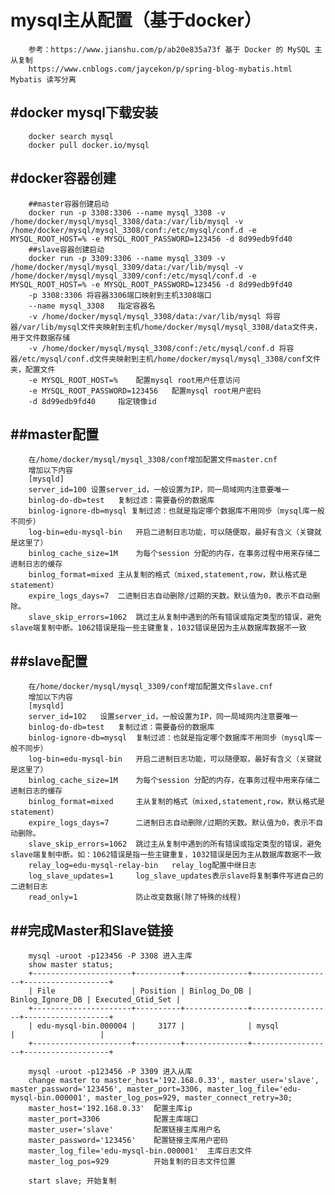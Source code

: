 mysql主从配置（基于docker）
=================
        参考：https://www.jianshu.com/p/ab20e835a73f 基于 Docker 的 MySQL 主从复制
        https://www.cnblogs.com/jaycekon/p/spring-blog-mybatis.html  Mybatis 读写分离
#docker mysql下载安装
--------------------
        docker search mysql
        docker pull docker.io/mysql
#docker容器创建
--------------------
        ##master容器创建启动
        docker run -p 3308:3306 --name mysql_3308 -v /home/docker/mysql/mysql_3308/data:/var/lib/mysql -v /home/docker/mysql/mysql_3308/conf:/etc/mysql/conf.d -e MYSQL_ROOT_HOST=% -e MYSQL_ROOT_PASSWORD=123456 -d 8d99edb9fd40
        ##slave容器创建启动
        docker run -p 3309:3306 --name mysql_3309 -v /home/docker/mysql/mysql_3309/data:/var/lib/mysql -v /home/docker/mysql/mysql_3309/conf:/etc/mysql/conf.d -e MYSQL_ROOT_HOST=% -e MYSQL_ROOT_PASSWORD=123456 -d 8d99edb9fd40
        -p 3308:3306 将容器3306端口映射到主机3308端口
        --name mysql_3308   指定容器名
        -v /home/docker/mysql/mysql_3308/data:/var/lib/mysql 将容器/var/lib/mysql文件夹映射到主机/home/docker/mysql/mysql_3308/data文件夹，用于文件数据存储
        -v /home/docker/mysql/mysql_3308/conf:/etc/mysql/conf.d 将容器/etc/mysql/conf.d文件夹映射到主机/home/docker/mysql/mysql_3308/conf文件夹，配置文件
        -e MYSQL_ROOT_HOST=%    配置mysql root用户任意访问
        -e MYSQL_ROOT_PASSWORD=123456   配置mysql root用户密码
        -d 8d99edb9fd40     指定镜像id
##master配置
--------------------
        在/home/docker/mysql/mysql_3308/conf增加配置文件master.cnf
        增加以下内容
        [mysqld]
        server_id=100 设置server_id，一般设置为IP，同一局域网内注意要唯一
        binlog-do-db=test   复制过滤：需要备份的数据库
        binlog-ignore-db=mysql 复制过滤：也就是指定哪个数据库不用同步（mysql库一般不同步）
        log-bin=edu-mysql-bin   开启二进制日志功能，可以随便取，最好有含义（关键就是这里了）
        binlog_cache_size=1M    为每个session 分配的内存，在事务过程中用来存储二进制日志的缓存
        binlog_format=mixed 主从复制的格式（mixed,statement,row，默认格式是statement）
        expire_logs_days=7  二进制日志自动删除/过期的天数。默认值为0，表示不自动删除。
        slave_skip_errors=1062  跳过主从复制中遇到的所有错误或指定类型的错误，避免slave端复制中断。1062错误是指一些主键重复，1032错误是因为主从数据库数据不一致
##slave配置
--------------------
        在/home/docker/mysql/mysql_3309/conf增加配置文件slave.cnf
        增加以下内容
        [mysqld]
        server_id=102   设置server_id，一般设置为IP，同一局域网内注意要唯一
        binlog-do-db=test   复制过滤：需要备份的数据库
        binlog-ignore-db=mysql  复制过滤：也就是指定哪个数据库不用同步（mysql库一般不同步）
        log-bin=edu-mysql-bin   开启二进制日志功能，可以随便取，最好有含义（关键就是这里了）
        binlog_cache_size=1M    为每个session 分配的内存，在事务过程中用来存储二进制日志的缓存
        binlog_format=mixed     主从复制的格式（mixed,statement,row，默认格式是statement）
        expire_logs_days=7      二进制日志自动删除/过期的天数。默认值为0，表示不自动删除。
        slave_skip_errors=1062  跳过主从复制中遇到的所有错误或指定类型的错误，避免slave端复制中断。如：1062错误是指一些主键重复，1032错误是因为主从数据库数据不一致
        relay_log=edu-mysql-relay-bin   relay_log配置中继日志
        log_slave_updates=1     log_slave_updates表示slave将复制事件写进自己的二进制日志
        read_only=1             防止改变数据(除了特殊的线程)
##完成Master和Slave链接
--------------------
        mysql -uroot -p123456 -P 3308 进入主库
        show master status;
        +----------------------+----------+--------------+------------------+-------------------+
        | File                 | Position | Binlog_Do_DB | Binlog_Ignore_DB | Executed_Gtid_Set |
        +----------------------+----------+--------------+------------------+-------------------+
        | edu-mysql-bin.000004 |     3177 |              | mysql            |                   |
        +----------------------+----------+--------------+------------------+-------------------+

        mysql -uroot -p123456 -P 3309 进入从库
        change master to master_host='192.168.0.33', master_user='slave', master_password='123456', master_port=3306, master_log_file='edu-mysql-bin.000001', master_log_pos=929, master_connect_retry=30;
        master_host='192.168.0.33'  配置主库ip
        master_port=3306            配置主库端口
        master_user='slave'         配置链接主库用户名
        master_password='123456'    配置链接主库用户密码
        master_log_file='edu-mysql-bin.000001'  主库日志文件
        master_log_pos=929          开始复制的日志文件位置

        start slave; 开始复制




























